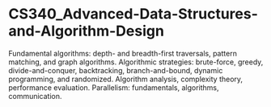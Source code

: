 # CS340_Advanced-Data-Structures-and-Algorithm-Design
Fundamental algorithms: depth- and breadth-first traversals, pattern matching, and graph algorithms. Algorithmic strategies: brute-force, greedy, divide-and-conquer, backtracking, branch-and-bound, dynamic programming, and randomized. Algorithm analysis, complexity theory, performance evaluation. Parallelism: fundamentals, algorithms, communication.
